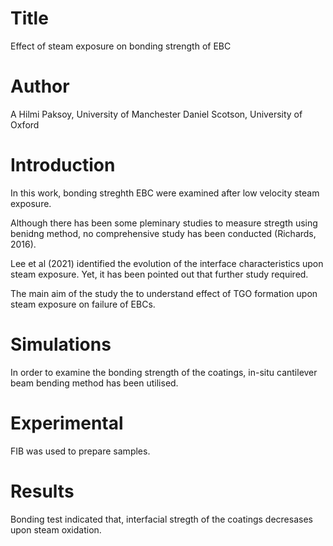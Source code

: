 # Title
Effect of steam exposure on bonding strength of EBC

# Author

A Hilmi Paksoy, University of Manchester
Daniel Scotson, University of Oxford

# Introduction
In this work, bonding streghth EBC were examined after low velocity steam exposure.

Although there has been some pleminary studies to measure stregth using benidng method, no comprehensive study has been conducted (Richards, 2016). 

Lee et al (2021) identified the evolution of the interface characteristics upon steam exposure. Yet, it has been pointed out that further study required.

The main aim of the study the to understand effect of TGO formation upon steam exposure on failure of EBCs.

# Simulations	
In order to examine the bonding strength of the coatings, in-situ cantilever beam bending method has been utilised. 

# Experimental
FIB was used to prepare samples. 

# Results
Bonding test indicated that, interfacial stregth of the coatings decresases upon steam oxidation. 
